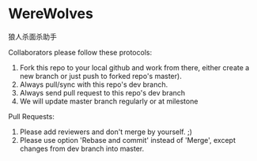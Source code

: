 # WereWolves
狼人杀面杀助手

Collaborators please follow these protocols:
1. Fork this repo to your local github and work from there, either create a new branch or just push to forked repo's master). 
2. Always pull/sync with this repo's dev branch.
3. Always send pull request to this repo's dev branch
4. We will update master branch regularly or at milestone

Pull Requests:
1. Please add reviewers and don't merge by yourself. ;)
2. Please use option 'Rebase and commit' instead of 'Merge', except changes from dev branch into master.
